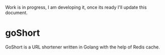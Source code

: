 Work is in progress, I am developing it, once its ready I'll update this document.
# goShort
GoShort is a URL shortener written in Golang with the help of Redis cache. 